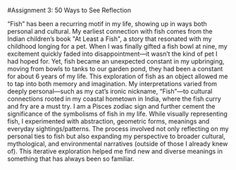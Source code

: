 #Assignment 3: 50 Ways to See Reflection

“Fish” has been a recurring motif in my life, showing up in ways both personal and cultural. My earliest connection with fish comes from the Indian children’s book "At Least a Fish", a story that resonated with my childhood longing for a pet. When I was finally gifted a fish bowl at nine, my excitement quickly faded into disappointment—it wasn’t the kind of pet I had hoped for. Yet, fish became an unexpected constant in my upbringing, moving from bowls to tanks to our garden pond, they had been a constant for about 6 years of my life.
This exploration of fish as an object allowed me to tap into both memory and imagination. My interpretations varied from deeply personal—such as my cat’s ironic nickname, “Fish”—to cultural connections rooted in my coastal hometown in India, where the fish curry and fry are a must try. I am a Pisces zodiac sign and further cement the significance of the symbolisms of fish in my life.
While visually representing fish, I experimented with abstraction, geometric forms, meanings and everyday sightings/patterns. The process involved not only reflecting on my personal ties to fish but also expanding my perspective to broader cultural, mythological, and environmental narratives (outside of those I already knew of). This iterative exploration helped me find new and diverse meanings in something that has always been so familiar.
